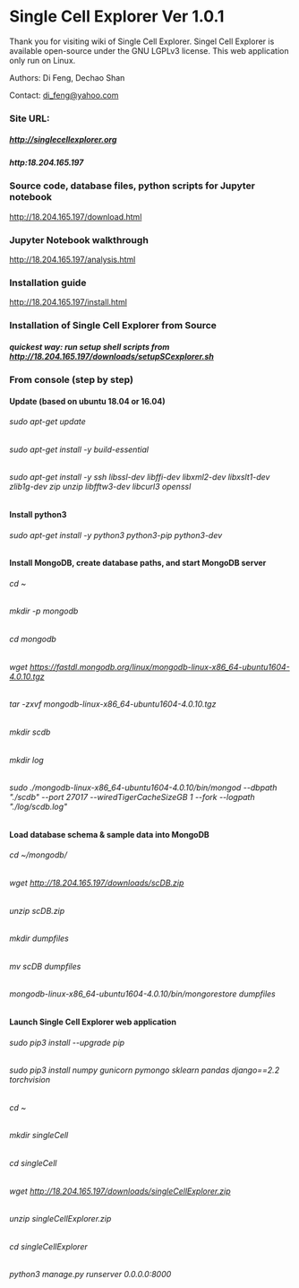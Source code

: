 # Single Cell Explorer Ver 1.0.1
Thank you for visiting wiki of Single Cell Explorer. 
Singel Cell Explorer is available open-source under the GNU LGPLv3 license. This web application only run on Linux. 

Authors: Di Feng, Dechao Shan

Contact: di_feng@yahoo.com

### Site URL: 
##### http://singlecellexplorer.org

##### http:18.204.165.197

### Source code, database files, python scripts for Jupyter notebook
http://18.204.165.197/download.html

### Jupyter Notebook walkthrough 
http://18.204.165.197/analysis.html

### Installation guide 
http://18.204.165.197/install.html

### Installation of Single Cell Explorer from Source

##### quickest way: run setup shell scripts from http://18.204.165.197/downloads/setupSCexplorer.sh

### From console (step by step)
#### Update (based on ubuntu 18.04 or 16.04)

###### sudo apt-get update
###### sudo apt-get install -y build-essential
###### sudo apt-get install -y ssh libssl-dev libffi-dev libxml2-dev libxslt1-dev zlib1g-dev zip unzip libfftw3-dev libcurl3 openssl

#### Install python3

###### sudo apt-get install -y python3 python3-pip python3-dev

#### Install MongoDB, create database paths, and start MongoDB server
###### cd ~
###### mkdir -p mongodb
###### cd mongodb
###### wget https://fastdl.mongodb.org/linux/mongodb-linux-x86_64-ubuntu1604-4.0.10.tgz
###### tar -zxvf mongodb-linux-x86_64-ubuntu1604-4.0.10.tgz
###### mkdir scdb
###### mkdir log
###### sudo ./mongodb-linux-x86_64-ubuntu1604-4.0.10/bin/mongod --dbpath "./scdb" --port 27017 --wiredTigerCacheSizeGB 1 --fork --logpath "./log/scdb.log"

#### Load database schema & sample data into MongoDB
###### cd ~/mongodb/
###### wget http://18.204.165.197/downloads/scDB.zip
###### unzip scDB.zip
###### mkdir dumpfiles
###### mv scDB dumpfiles
###### mongodb-linux-x86_64-ubuntu1604-4.0.10/bin/mongorestore dumpfiles

#### Launch Single Cell Explorer web application

###### sudo pip3 install --upgrade pip
###### sudo pip3 install numpy gunicorn pymongo sklearn pandas django==2.2 torchvision 

###### cd ~
###### mkdir singleCell
###### cd singleCell

###### wget http://18.204.165.197/downloads/singleCellExplorer.zip
###### unzip singleCellExplorer.zip
###### cd singleCellExplorer

###### python3 manage.py runserver 0.0.0.0:8000
    
